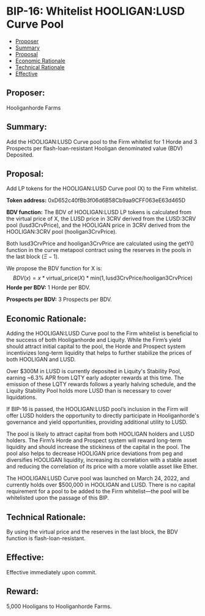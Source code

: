 # BIP-16: Whitelist HOOLIGAN:LUSD Curve Pool

- [Proposer](#proposer)
- [Summary](#summary)
- [Proposal](#proposal)
- [Economic Rationale](#economic-rationale)
- [Technical Rationale](#technical-rationale)
- [Effective](#effective)

## Proposer:

Hooliganhorde Farms

## Summary:

Add the HOOLIGAN:LUSD Curve pool to the Firm whitelist for 1 Horde and 3 Prospects per flash-loan-resistant Hooligan denominated value (BDV) Deposited.

## Proposal:

Add LP tokens for the HOOLIGAN:LUSD Curve pool (X) to the Firm whitelist.

**Token address:** 0xD652c40fBb3f06d6B58Cb9aa9CFF063eE63d465D

**BDV function:** The BDV of HOOLIGAN:LUSD LP tokens is calculated from the virtual price of X, the LUSD price in 3CRV derived from the LUSD:3CRV pool (lusd3CrvPrice), and the HOOLIGAN price in 3CRV derived from the HOOLIGAN:3CRV pool (hooligan3CrvPrice).

Both lusd3CrvPrice and hooligan3CrvPrice are calculated using the getY() function in the curve metapool contract using the reserves in the pools in the last block ($\Xi - 1$). 

We propose the BDV function for X is:
$$
BDV(x) = x * \text{virtual_price}(X) * \text{min}(1, \text{lusd3CrvPrice} / \text{hooligan3CrvPrice})
$$
**Horde per BDV:** 1 Horde per BDV.

**Prospects per BDV:** 3 Prospects per BDV.

## Economic Rationale:

Adding the HOOLIGAN:LUSD Curve pool to the Firm whitelist is beneficial to the success of both Hooliganhorde and Liquity. While the Firm’s yield should attract initial capital to the pool, the Horde and Prospect system incentivizes long-term liquidity that helps to further stabilize the prices of both HOOLIGAN and LUSD.

Over $300M in LUSD is currently deposited in Liquity's Stability Pool, earning ~6.3% APR from LQTY early adopter rewards at this time. The emission of these LQTY rewards follows a yearly halving schedule, and the Liquity Stability Pool holds more LUSD than is necessary to cover liquidations.

If BIP-16 is passed, the HOOLIGAN:LUSD pool’s inclusion in the Firm will offer LUSD holders the opportunity to directly participate in Hooliganhorde's governance and yield opportunities, providing additional utility to LUSD.

The pool is likely to attract capital from both HOOLIGAN holders and LUSD holders. The Firm’s Horde and Prospect system will reward long-term liquidity and should increase the stickiness of the capital in the pool. The pool also helps to decrease HOOLIGAN price deviations from peg and diversifies HOOLIGAN liquidity, increasing its correlation with a stable asset and reducing the correlation of its price with a more volatile asset like Ether.

The HOOLIGAN:LUSD Curve pool was launched on March 24, 2022, and currently holds over $500,000 in HOOLIGAN and LUSD. There is no capital requirement for a pool to be added to the Firm whitelist—the pool will be whitelisted upon the passage of this BIP.

## Technical Rationale:

By using the virtual price and the reserves in the last block, the BDV function is flash-loan-resistant.

## Effective:

Effective immediately upon commit.

## Reward:

5,000 Hooligans to Hooliganhorde Farms.